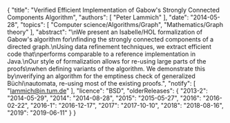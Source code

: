 {
    "title": "Verified Efficient Implementation of Gabow's Strongly Connected Components Algorithm",
    "authors": [
        "Peter Lammich"
    ],
    "date": "2014-05-28",
    "topics": [
        "Computer science/Algorithms/Graph",
        "Mathematics/Graph theory"
    ],
    "abstract": "\nWe present an Isabelle/HOL formalization of Gabow's algorithm for\nfinding the strongly connected components of a directed graph.\nUsing data refinement techniques, we extract efficient code that\nperforms comparable to a reference implementation in Java.\nOur style of formalization allows for re-using large parts of the proofs\nwhen defining variants of the algorithm. We demonstrate this by\nverifying an algorithm for the emptiness check of generalized Büchi\nautomata, re-using most of the existing proofs.",
    "notify": [
        "lammich@in.tum.de"
    ],
    "licence": "BSD",
    "olderReleases": {
        "2013-2": "2014-05-29",
        "2014": "2014-08-28",
        "2015": "2015-05-27",
        "2016": "2016-02-22",
        "2016-1": "2016-12-17",
        "2017": "2017-10-10",
        "2018": "2018-08-16",
        "2019": "2019-06-11"
    }
}